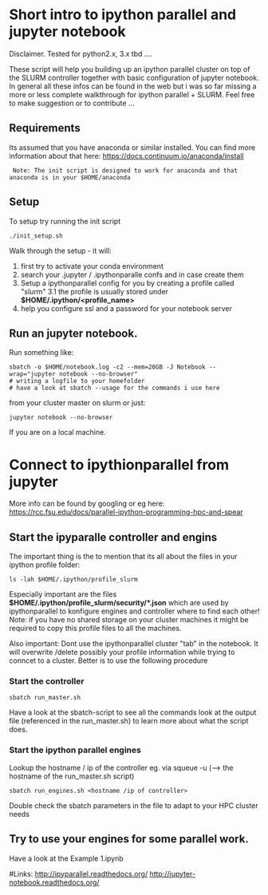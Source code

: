 # Short intro to ipython parallel and jupyter notebook

Disclaimer. Tested for python2.x, 3.x tbd ....

These script will help you building up an ipython parallel cluster on top of the SLURM controller together with basic configuration of jupyter notebook.
In general all these infos can be found in the web but i was so far missing a more or less complete walkthrough for ipython parallel + SLURM. Feel free to make suggestion or to contribute ...


## Requirements
Its assumed that you have anaconda or similar installed. You can find more information about that here: https://docs.continuum.io/anaconda/install

     Note: The init script is designed to work for anaconda and that anaconda is in your $HOME/anaconda

## Setup
To setup try running the init script

    ./init_setup.sh

Walk through the setup - it will:

1. first try to activate your conda environment
2. search your .jupyter / .ipythonparalle confs and in case create them
3. Setup a ipythonparallel config for you by creating a profile called "slurm"
3.1 the profile is usually stored under **$HOME/.ipython/<profile_name>**
4. help you configure ssl and a password for your notebook server


## Run an jupyter notebook.

Run something like:

    sbatch -o $HOME/notebook.log -c2 --mem=20GB -J Notebook --wrap="jupyter notebook --no-browser"
    # writing a logfile to your homefolder
    # have a look at sbatch --usage for the commands i use here

from your cluster master on slurm or just:

    jupyter notebook --no-browser
If you are on a local machine.


# Connect to ipythionparallel from jupyter
More info can be found by googling or eg here:
https://rcc.fsu.edu/docs/parallel-ipython-programming-hpc-and-spear



## Start the ipyparalle controller and engins
The important thing is the to mention that its all about the files in your ipython profile folder:

    ls -lah $HOME/.ipython/profile_slurm


Especially important are the files **$HOME/.ipython/profile_slurm/security/*.json** which are
used by ipythonparallel to konfigure engines and controller where to find each other!
Note: if you have no shared storage on your cluster machines it might be required to copy this profile files to all the machines.

Also important: Dont use the ipythonparallel cluster "tab" in the notebook. It will overwrite /delete possibly your profile information while trying to conncet to a cluster. Better is to use the following procedure

### Start the controller

    sbatch run_master.sh

Have a look at the sbatch-script to see all the commands
look at the output file (referenced in the run_master.sh) to learn more about what the script does.

### Start the ipython parallel engines

Lookup the hostname / ip of the controller eg. via squeue -u <username>
(--> the hostname of the run_master.sh script)

    sbatch run_engines.sh <hostname /ip of controller>

Double check the sbatch parameters in the file to adapt to your HPC cluster needs

## Try to use your engines for some parallel work.
Have a look at the Example 1.ipynb

#Links:
http://ipyparallel.readthedocs.org/
http://jupyter-notebook.readthedocs.org/
